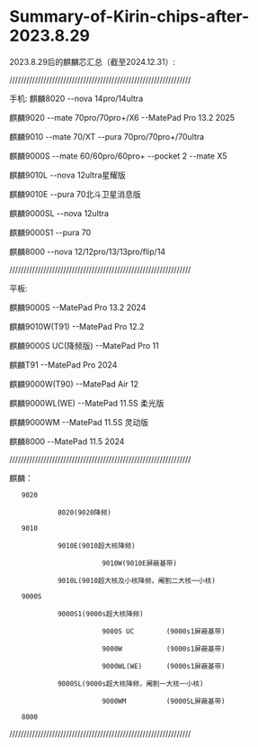 # Summary-of-Kirin-chips-after-2023.8.29
2023.8.29后的麒麟芯汇总（截至2024.12.31）:

////////////////////////////////////////////////////////////////

手机: 
麒麟8020 --nova 14pro/14ultra

麒麟9020 --mate 70pro/70pro+/X6 --MatePad Pro 13.2 2025

麒麟9010 --mate 70/XT --pura 70pro/70pro+/70ultra

麒麟9000S --mate 60/60pro/60pro+ --pocket 2 --mate X5

麒麟9010L --nova 12ultra星耀版

麒麟9010E --pura 70北斗卫星消息版

麒麟9000SL --nova 12ultra 

麒麟9000S1 --pura 70

麒麟8000 --nova 12/12pro/13/13pro/flip/14

////////////////////////////////////////////////////////////////

平板:

麒麟9000S --MatePad Pro 13.2 2024

麒麟9010W(T91) --MatePad Pro 12.2

麒麟9000S UC(降频版) --MatePad Pro 11 

麒麟T91 --MatePad Pro 2024

麒麟9000W(T90) --MatePad Air 12

麒麟9000WL(WE) --MatePad 11.5S 柔光版

麒麟9000WM --MatePad 11.5S 灵动版

麒麟8000 --MatePad 11.5 2024

////////////////////////////////////////////////////////////////

麒麟： 

       9020

                8020(9020降频)
       
       9010 
       
                9010E(9010超大核降频) 
                
                           9010W(9010E屏蔽基带)
                           
                9010L(9010超大核及小核降频，阉割二大核一小核) 
                
       9000S 
       
                9000S1(9000s超大核降频) 
                
                           9000S UC        (9000s1屏蔽基带) 
                           
                           9000W           (9000s1屏蔽基带)  
                           
                           9000WL(WE)      (9000s1屏蔽基带) 
                           
                9000SL(9000s超大核降频，阉割一大核一小核)
                
                           9000WM          (9000SL屏蔽基带)
                           
       8000
       
////////////////////////////////////////////////////////////////
